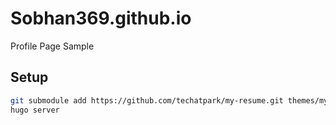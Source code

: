 # Sobhan369.github.io
Profile Page Sample

## Setup

```sh
git submodule add https://github.com/techatpark/my-resume.git themes/my-resume
hugo server
```
